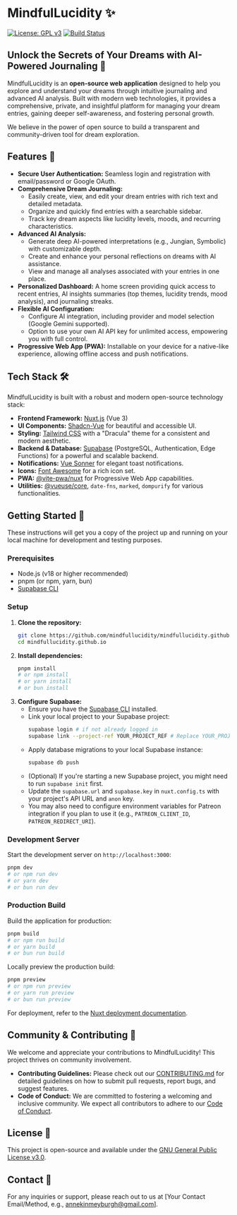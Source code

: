 # MindfulLucidity ✨

[![License: GPL v3](https://img.shields.io/badge/License-GPLv3-blue.svg)](https://www.gnu.org/licenses/gpl-3.0)
[![Build Status](https://github.com/mindfullucidity/mindfullucidity.github.io/actions/workflows/deploy.yml/badge.svg?branch=main)](https://github.com/mindfullucidity/mindfullucidity.github.io/actions/workflows/deploy.yml)

## Unlock the Secrets of Your Dreams with AI-Powered Journaling 🧠

MindfulLucidity is an **open-source web application** designed to help you explore and understand your dreams through intuitive journaling and advanced AI analysis. Built with modern web technologies, it provides a comprehensive, private, and insightful platform for managing your dream entries, gaining deeper self-awareness, and fostering personal growth.

We believe in the power of open source to build a transparent and community-driven tool for dream exploration.

## Features 🚀

*   **Secure User Authentication:** Seamless login and registration with email/password or Google OAuth.
*   **Comprehensive Dream Journaling:**
    *   Easily create, view, and edit your dream entries with rich text and detailed metadata.
    *   Organize and quickly find entries with a searchable sidebar.
    *   Track key dream aspects like lucidity levels, moods, and recurring characteristics.
*   **Advanced AI Analysis:**
    *   Generate deep AI-powered interpretations (e.g., Jungian, Symbolic) with customizable depth.
    *   Create and enhance your personal reflections on dreams with AI assistance.
    *   View and manage all analyses associated with your entries in one place.
*   **Personalized Dashboard:** A home screen providing quick access to recent entries, AI insights summaries (top themes, lucidity trends, mood analysis), and journaling streaks.
*   **Flexible AI Configuration:**
    *   Configure AI integration, including provider and model selection (Google Gemini supported).
    *   Option to use your own AI API key for unlimited access, empowering you with full control.
*   **Progressive Web App (PWA):** Installable on your device for a native-like experience, allowing offline access and push notifications.

## Tech Stack 🛠️

MindfulLucidity is built with a robust and modern open-source technology stack:

*   **Frontend Framework:** [Nuxt.js](https://nuxt.com/) (Vue 3)
*   **UI Components:** [Shadcn-Vue](https://www.shadcn-vue.com/) for beautiful and accessible UI.
*   **Styling:** [Tailwind CSS](https://tailwindcss.com/) with a "Dracula" theme for a consistent and modern aesthetic.
*   **Backend & Database:** [Supabase](https://supabase.com/) (PostgreSQL, Authentication, Edge Functions) for a powerful and scalable backend.
*   **Notifications:** [Vue Sonner](https://vue-sonner.vercel.app/) for elegant toast notifications.
*   **Icons:** [Font Awesome](https://fontawesome.com/) for a rich icon set.
*   **PWA:** [@vite-pwa/nuxt](https://vite-pwa-org.netlify.app/frameworks/nuxt.html) for Progressive Web App capabilities.
*   **Utilities:** [@vueuse/core](https://vueuse.org/), `date-fns`, `marked`, `dompurify` for various functionalities.

## Getting Started 🏁

These instructions will get you a copy of the project up and running on your local machine for development and testing purposes.

### Prerequisites

*   Node.js (v18 or higher recommended)
*   pnpm (or npm, yarn, bun)
*   [Supabase CLI](https://supabase.com/docs/guides/cli)

### Setup

1.  **Clone the repository:**
    ```bash
    git clone https://github.com/mindfullucidity/mindfullucidity.github.io.git
    cd mindfullucidity.github.io
    ```
2.  **Install dependencies:**
    ```bash
    pnpm install
    # or npm install
    # or yarn install
    # or bun install
    ```
3.  **Configure Supabase:**
    *   Ensure you have the [Supabase CLI](https://supabase.com/docs/guides/cli) installed.
    *   Link your local project to your Supabase project:
        ```bash
        supabase login # if not already logged in
        supabase link --project-ref YOUR_PROJECT_REF # Replace YOUR_PROJECT_REF with your Supabase Project ID
        ```
    *   Apply database migrations to your local Supabase instance:
        ```bash
        supabase db push
        ```
    *   (Optional) If you're starting a new Supabase project, you might need to run `supabase init` first.
    *   Update the `supabase.url` and `supabase.key` in `nuxt.config.ts` with your project's API URL and `anon` key.
    *   You may also need to configure environment variables for Patreon integration if you plan to use it (e.g., `PATREON_CLIENT_ID`, `PATREON_REDIRECT_URI`).

### Development Server

Start the development server on `http://localhost:3000`:

```bash
pnpm dev
# or npm run dev
# or yarn dev
# or bun run dev
```

### Production Build

Build the application for production:

```bash
pnpm build
# or npm run build
# or yarn build
# or bun run build
```

Locally preview the production build:

```bash
pnpm preview
# or npm run preview
# or yarn run preview
# or bun run preview
```

For deployment, refer to the [Nuxt deployment documentation](https://nuxt.com/docs/getting-started/deployment).

## Community & Contributing 🤝

We welcome and appreciate your contributions to MindfulLucidity! This project thrives on community involvement.

*   **Contributing Guidelines:** Please check out our [CONTRIBUTING.md](CONTRIBUTING.md) for detailed guidelines on how to submit pull requests, report bugs, and suggest features.
*   **Code of Conduct:** We are committed to fostering a welcoming and inclusive community. We expect all contributors to adhere to our [Code of Conduct](CODE_OF_CONDUCT.md).

## License 📜

This project is open-source and available under the [GNU General Public License v3.0](LICENSE.md).

## Contact 📧

For any inquiries or support, please reach out to us at [Your Contact Email/Method, e.g., annekinmeyburgh@gmail.com].
